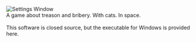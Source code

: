 ![Settings Window](http://i.imgur.com/E5Phy2X.png)<br>
A game about treason and bribery. With cats. In space.<br><br>
This software is closed source, but the executable for Windows is provided here.

